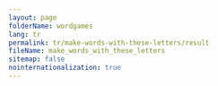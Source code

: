 ```yaml
---
layout: page
folderName: wordgames
lang: tr
permalink: tr/make-words-with-these-letters/result
fileName: make_words_with_these_letters
sitemap: false
nointernationalization: true 
---
```

